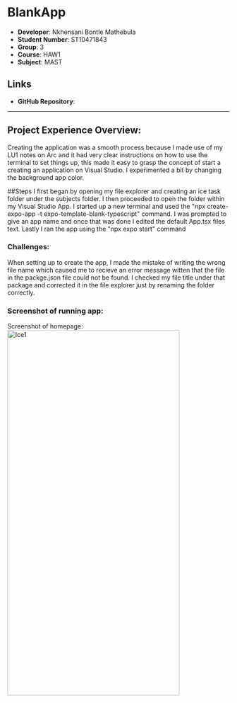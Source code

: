 # BlankApp
- **Developer**: Nkhensani Bontle Mathebula
- **Student Number**: ST10471843
- **Group**: 3
- **Course**: HAW1
- **Subject**: MAST

## Links
- **GitHub Repository**: 


---

## Project Experience Overview:
Creating the application was a smooth process because I made use of my LU1 notes on Arc and it had very clear instructions on how to use the terminal to set things up, this made
it easy to grasp the concept of start a creating an application on Visual Studio. I experimented a bit by changing the background app color.

##Steps
I first began by opening my file explorer and creating an ice task folder under the subjects folder. I then proceeded to open the folder within my Visual Studio App. 
I started up a new terminal and used the "npx create-expo-app -t expo-template-blank-typescript" command. I was prompted to give an app name and once that was done I edited the 
default App.tsx files text. Lastly I ran the app using the "npx expo start" command


### Challenges:
When setting up to create the app, I made the mistake of writing the wrong file name which caused me to recieve an error message witten that the file in the packge.json file could not be found.
I checked my file title under that package and corrected it in the file explorer just by renaming the folder correctly.

### Screenshot of running app:
Screenshot of homepage:<img width="390" height="826" alt="Ice1" src="https://github.com/user-attachments/assets/d18cd0fb-bb91-472c-9f2e-e271baf35acc" />

